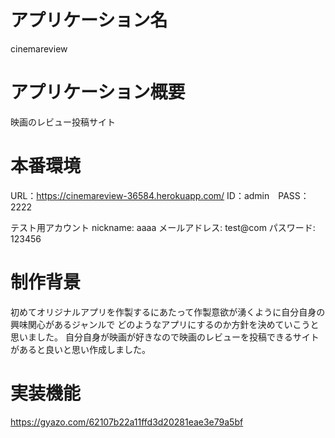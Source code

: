 
# アプリケーション名
cinemareview

# アプリケーション概要
映画のレビュー投稿サイト

# 本番環境
URL：https://cinemareview-36584.herokuapp.com/
ID：admin　PASS：2222

テスト用アカウント
 nickname: aaaa
 メールアドレス: test@com
 パスワード: 123456

# 制作背景
初めてオリジナルアプリを作製するにあたって作製意欲が湧くように自分自身の興味関心があるジャンルで
どのようなアプリにするのか方針を決めていこうと思いました。
自分自身が映画が好きなので映画のレビューを投稿できるサイトがあると良いと思い作成しました。

# 実装機能

https://gyazo.com/62107b22a11ffd3d20281eae3e79a5bf


